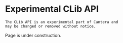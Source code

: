 # Experimental CLib API

```{warning}
The CLib API is an experimental part of Cantera and
may be changed or removed without notice.
```

Page is under construction.

